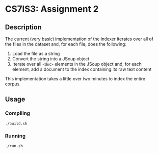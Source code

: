 # CS7IS3: Assignment 2

## Description

The current (very basic) implementation of the indexer iterates over all of the files in the dataset and, for each file, does the following:

1. Load the file as a string
2. Convert the string into a JSoup object
3. Iterate over all `<doc>` elements in the JSoup object and, for each element, add a document to the index containing its raw text content

This implementation takes a little over two minutes to index the entire corpus.

## Usage

### Compiling

`./build.sh`

### Running

`./run.sh`
